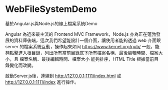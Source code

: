 WebFileSystemDemo
=================

基於Angular.js與Node.js的線上檔案系統Demo

Angular 為近來最主流的 Frontend MVC Framework，Node.js 亦為正在蓬勃發展的資料庫後端，這次我們希望能設計一個介面，讓使用者能夠透過 web 介面跟 server 的檔案系統互動，操作起來如同 https://www.kernel.org/pub/ 一般，能夠點擊進入根目錄，列出所有當前目錄底下所有檔案名稱、最後編輯時間、檔案大小，且 檔案名稱、最後編輯時間、檔案大小 能夠排序，HTML Title 根據當前目錄變化而改變。

啟動Server.js後，連線到 http://127.0.0.1:1111/index.html 或 http://127.0.0.1:1111/index 進行操作。
